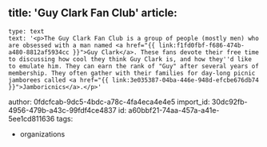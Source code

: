 title: 'Guy Clark Fan Club'
article:
  -
    type: text
    text: '<p>The Guy Clark Fan Club is a group of people (mostly men) who are obsessed with a man named <a href="{{ link:f1fd0fbf-f686-474b-a480-8812af5934cc }}">Guy Clark</a>. These fans devote their free time to discussing how cool they think Guy Clark is, and how they''d like to emulate him. They can earn the rank of "Guy" after several years of membership. They often gather with their families for day-long picnic jamborees called <a href="{{ link:3e035387-04ba-446e-948d-efcbe676db74 }}">Jamboricnics</a>.</p>'
author: 0fdcfcab-9dc5-4bdc-a78c-4fa4eca4e4e5
import_id: 30dc92fb-4956-479b-a43c-99fdf4ce4837
id: a60bbf21-74aa-457a-a41e-5ee1cd811636
tags:
  - organizations
